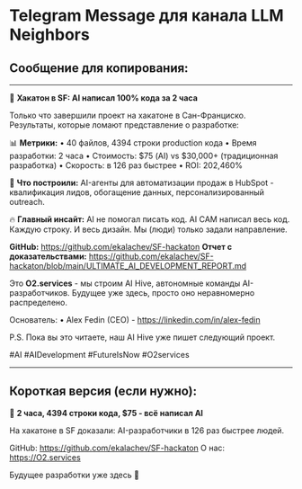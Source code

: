 # Telegram Message для канала LLM Neighbors

## Сообщение для копирования:

---

🚀 **Хакатон в SF: AI написал 100% кода за 2 часа**

Только что завершили проект на хакатоне в Сан-Франциско. Результаты, которые ломают представление о разработке:

📊 **Метрики:**
• 40 файлов, 4394 строки production кода
• Время разработки: 2 часа
• Стоимость: $75 (AI) vs $30,000+ (традиционная разработка)
• Скорость: в 126 раз быстрее
• ROI: 202,460%

🤖 **Что построили:**
AI-агенты для автоматизации продаж в HubSpot - квалификация лидов, обогащение данных, персонализированный outreach.

🔥 **Главный инсайт:**
AI не помогал писать код. AI САМ написал весь код. Каждую строку. И весь дизайн. Мы (люди) только задали направление.

**GitHub:** https://github.com/ekalachev/SF-hackaton
**Отчет с доказательствами:** https://github.com/ekalachev/SF-hackaton/blob/main/ULTIMATE_AI_DEVELOPMENT_REPORT.md

Это **O2.services** - мы строим AI Hive, автономные команды AI-разработчиков. Будущее уже здесь, просто оно неравномерно распределено.

Основатель:
• Alex Fedin (CEO) - https://linkedin.com/in/alex-fedin

P.S. Пока вы это читаете, наш AI Hive уже пишет следующий проект.

#AI #AIDevelopment #FutureIsNow #O2services

---

## Короткая версия (если нужно):

🚀 **2 часа, 4394 строки кода, $75 - всё написал AI**

На хакатоне в SF доказали: AI-разработчики в 126 раз быстрее людей.

GitHub: https://github.com/ekalachev/SF-hackaton
О нас: https://O2.services

Будущее разработки уже здесь 🤖
